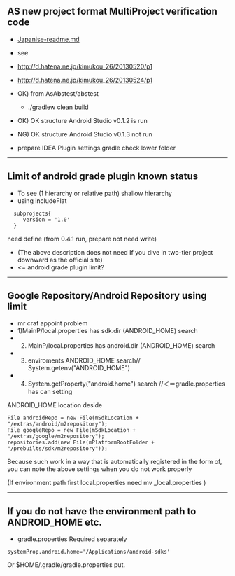 ## AS new project format MultiProject verification code

- [Japanise-readme.md](readme_ja.md)

- see
 - http://d.hatena.ne.jp/kimukou_26/20130520/p1
 - http://d.hatena.ne.jp/kimukou_26/20130524/p1
 

- OK) from AsAbstest/abstest 
  - ./gradlew clean build

- OK) OK structure Android Studio v0.1.2 is run

- NG) OK structure Android Studio v0.1.3 not run
 - prepare IDEA Plugin settings.gradle check lower folder
 

-----------------------------
## Limit of android grade plugin known status

- To see (1 hierarchy or relative path) shallow hierarchy
 - using includeFlat 
 
```
  subprojects{
     version = '1.0'
  }
```

need define (from 0.4.1 run, prepare not need write)

- (The above description does not need If you dive in two-tier project downward as the official site)
 - <= android grade plugin limit?


-----------------------------
## Google Repository/Android Repository using limit

- mr craf appoint problem
 - 1)MainP/local.properties has sdk.dir (ANDROID_HOME) search  
 - 2) MainP/local.properties has android.dir (ANDROID_HOME) search  
 - 3) enviroments ANDROID_HOME search// System.getenv("ANDROID_HOME")   
 - 4) System.getProperty("android.home") search //＜＝gradle.properties has can setting
 
ANDROID_HOME location deside 

```
File androidRepo = new File(mSdkLocation + "/extras/android/m2repository");
File googleRepo = new File(mSdkLocation + "/extras/google/m2repository");
repositories.add(new File(mPlatformRootFolder + "/prebuilts/sdk/m2repository"));
```


Because such work in a way that is automatically registered in the form of,   
you can note the above settings when you do not work properly

(If environment path first local.properties need mv _local.properties )

-----------------------------
## If you do not have the environment path to ANDROID_HOME etc.
 
- gradle.properties Required separately

```
systemProp.android.home='/Applications/android-sdks'
```

Or $HOME/.gradle/gradle.properties put.